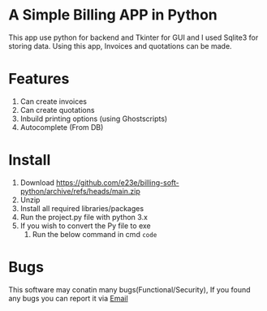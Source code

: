 # A Simple Billing APP in Python
This app use python for backend and Tkinter for GUI and I used Sqlite3 for storing data. Using this app, Invoices and quotations can be made. 


# Features
1. Can create invoices
2. Can create quotations
3. Inbuild printing options (using Ghostscripts)
4. Autocomplete (From DB)

# Install
1. Download https://github.com/e23e/billing-soft-python/archive/refs/heads/main.zip
2. Unzip
3. Install all required libraries/packages 
4. Run the project.py file with python 3.x
5. If you wish to convert the Py file to exe
    1. Run the below command in cmd
    ``` code ```

# Bugs
This software may conatin many bugs(Functional/Security), If you found any bugs you can report it via [Email](mailto:merbin8300@gmail.com)































